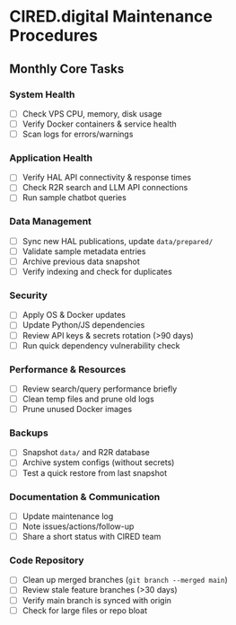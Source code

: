 # CIRED.digital Maintenance Procedures

## Monthly Core Tasks

### System Health
- [ ] Check VPS CPU, memory, disk usage
- [ ] Verify Docker containers & service health
- [ ] Scan logs for errors/warnings

### Application Health
- [ ] Verify HAL API connectivity & response times
- [ ] Check R2R search and LLM API connections
- [ ] Run sample chatbot queries

### Data Management
- [ ] Sync new HAL publications, update `data/prepared/`
- [ ] Validate sample metadata entries
- [ ] Archive previous data snapshot
- [ ] Verify indexing and check for duplicates

### Security
- [ ] Apply OS & Docker updates
- [ ] Update Python/JS dependencies
- [ ] Review API keys & secrets rotation (>90 days)
- [ ] Run quick dependency vulnerability check

### Performance & Resources
- [ ] Review search/query performance briefly
- [ ] Clean temp files and prune old logs
- [ ] Prune unused Docker images

### Backups
- [ ] Snapshot `data/` and R2R database
- [ ] Archive system configs (without secrets)
- [ ] Test a quick restore from last snapshot

### Documentation & Communication
- [ ] Update maintenance log
- [ ] Note issues/actions/follow-up
- [ ] Share a short status with CIRED team

### Code Repository
- [ ] Clean up merged branches (`git branch --merged main`)
- [ ] Review stale feature branches (>30 days)
- [ ] Verify main branch is synced with origin
- [ ] Check for large files or repo bloat
